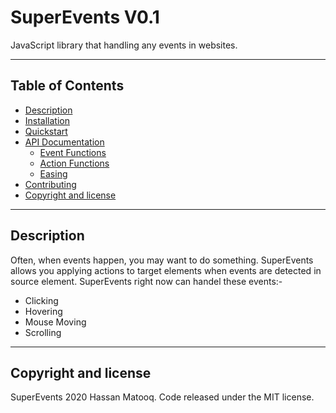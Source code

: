 
# SuperEvents V0.1
JavaScript library that handling any events in websites.

-----

## Table of Contents

- [Description](#description)
- [Installation](#installation)
- [Quickstart](#quickstart)
- [API Documentation](#api-documentation)
  - [Event Functions](#event-functions)
  - [Action Functions](#action-functions)
  - [Easing](#easing-optional)
- [Contributing](#contributing)
- [Copyright and license](#copyright-and-license)


-----

## Description
Often, when events happen, you may want to do something. SuperEvents allows you applying actions to target elements when events are detected in source element.
SuperEvents right now can handel these events:-
* Clicking
* Hovering
* Mouse Moving
* Scrolling

-----


## Copyright and license
SuperEvents 2020 Hassan Matooq. Code released under the MIT license.

